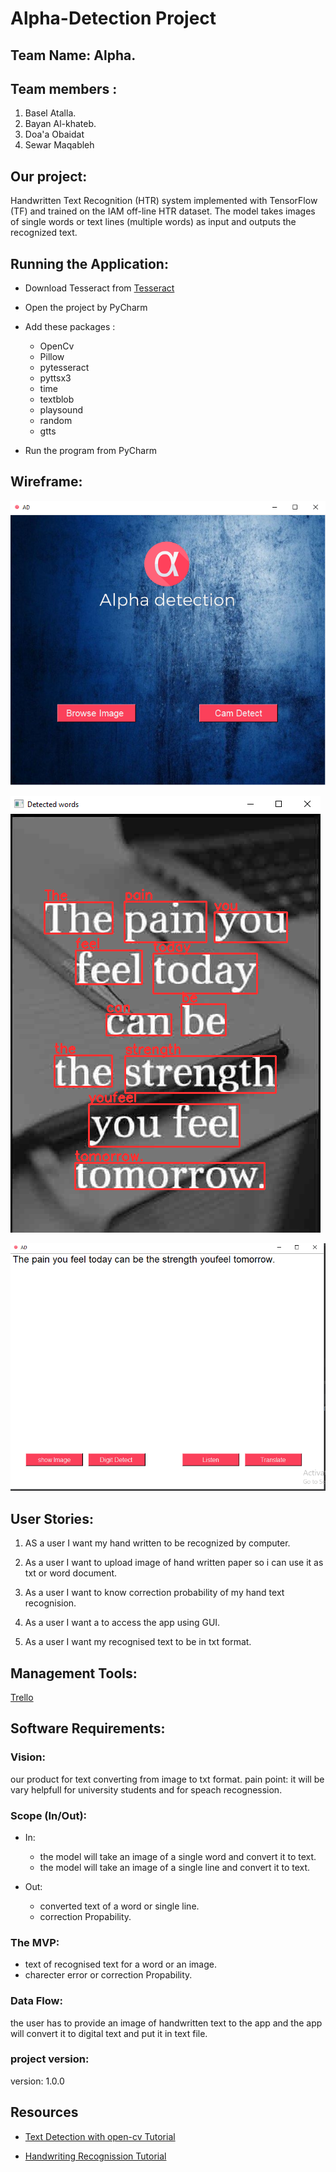 # Alpha-Detection Project

##  Team Name: Alpha.

## Team members :

1. Basel Atalla.
2. Bayan Al-khateb.
3. Doa'a Obaidat
4. Sewar Maqableh


## Our project:
Handwritten Text Recognition (HTR) system implemented with TensorFlow (TF) and trained on the IAM off-line HTR dataset. The model takes images of single words or text lines (multiple words) as input and outputs the recognized text.

## Running the Application:
- Download Tesseract from [Tesseract](https://tesseract-ocr.github.io/tessdoc/Downloads.html)
- Open the project by PyCharm
- Add these packages :
   - OpenCv
   - Pillow
   - pytesseract
   - pyttsx3
   - time
   - textblob
   - playsound
   - random
   - gtts

- Run the program from PyCharm
## Wireframe:
![project1](HTR/data/project.png)

![project3](HTR/data/project3.png)

![project2](HTR/data/project2.png)

## User Stories:
1. AS a user I want my hand written to be recognized by computer.

 2. As a user I  want to upload image of hand written paper so i can use it as txt or word document.

 3. As a user I  want to know correction probability of my hand text recognision.

 4. As a user I  want a to access the app using GUI.

5. As a user I want my recognised text to be in txt format.


## Management Tools:
[Trello](https://trello.com/b/vLfNmNUC/htr)


## Software Requirements:
### Vision:
  our product for text converting from image to txt format.
  pain point: it will be vary helpfull for university students and for speach recognession.
   
### Scope (In/Out):
- In:
    - the model will take an image of a single word and convert it to text.
    - the model will take an image of a single line and convert it to text.

- Out:
    - converted text of a word or single line.
    - correction Propability.

### The MVP:
- text of recognised text for a word or an image.
- charecter error or correction Propability.

### Data Flow:
 the user has to provide an image of handwritten text to the app and the app will convert it to digital text 
 and put it in text file.

### project version: 

version: 1.0.0 

## Resources
- [Text Detection with open-cv Tutorial](https://youtu.be/6DjFscX4I_c)

- [Handwriting Recognission Tutorial](https://www.pyimagesearch.com/2020/08/24/ocr-handwriting-recognition-with-opencv-keras-and-tensorflow/)
